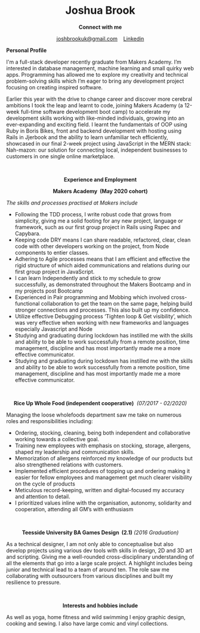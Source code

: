 <div align="center">
  <h1>Joshua Brook</h1>

**Connect with me**<br>
<p><a href = "joshbrookuk@gmail.com">joshbrookuk@gmail.com</a>&nbsp;&nbsp;&nbsp;
<a href="https://www.linkedin.com/in/joshua-brook-84b4131b4/">Linkedin</a></p></div>

**Personal Profile**

I'm a full-stack developer recently graduate from Makers Academy. I’m interested in database management, machine learning and small quirky web apps. Programming has allowed me to explore my creativity and technical problem-solving skills which I’m eager to bring any development project focusing on creating inspired software.

Earlier this year with the drive to change career and discover more cerebral ambitions I took the leap and learnt to code, joining Makers Academy (a 12-week full-time software development boot camp) to accelerate my development skills working with like-minded individuals, growing into an ever-expanding and exciting field. I learnt the fundamentals of OOP using Ruby in Boris Bikes, front and backend development with hosting using Rails in Jjerbook and the ability to learn unfamiliar tech efficiently, showcased in our final 2-week project using JavaScript in the MERN stack: Nah-mazon: our solution for connecting local, independent businesses to customers in one single online marketplace.

<br>

<div align="center">
<p><b>Experience and Employment</b></p></div>

<div align="center">
<p><b>Makers Academy&nbsp;&nbsp;(May 2020 cohort)</b></p></div>

<div><p><i>The skills and processes practised at Makers include </i></p></div>

* Following the TDD process, I write robust code that grows from simplicity, giving me a solid footing for any new project, language or framework, such as our first group project in Rails using Rspec and Capybara.
* Keeping code DRY means I can share readable, refactored, clear, clean code with other developers working on the project, from Node components to entier classes.  
* Adhering to Agile processes means that I am efficient and effective the rigid structure of which aided communications and relations during our first group project in JavaScript.
* I can learn Independently and stick to my schedule to grow successfully, as demonstrated throughout the Makers Bootcamp and in my projects post Bootcamp
* Experienced in Pair programming and Mobbing which involved cross-functional collaboration to get the team on the same page, helping build stronger connections and processes. This also built up my confidence.  
* Utilize effective Debugging process ‘Tighten loop & Get visibility’, which was very effective when working with new frameworks and languages especially Javascript and Node
* Studying and graduating during lockdown has instilled me with the skills and ability to be able to work successfully from a remote position, time management, discipline and has most importantly made me a more effective communicator.
* Studying and graduating during lockdown has instilled me with the skills and ability to be able to work successfully from a remote position, time management, discipline and has most importantly made me a more effective communicator.

<br>

<div align="center">
<p><b>Rice Up Whole Food (independent cooperative)</b>&nbsp;&nbsp;<i>(07/2017 - 02/2020)</i><br></p></div>

Managing the loose wholefoods department saw me take on numerous roles and responsibilities including:

* Ordering, stocking, cleaning, being both independent and collaborative working towards a collective goal.
* Training new employees with emphasis on stocking, storage, allergens, shaped my leadership and communication skills.
* Memorization of allergens reinforced my knowledge of our products but also strengthened relations with customers.
* Implemented efficient procedures of topping up and ordering making it easier for fellow employees and management get much clearer visibility on the cycle of products
* Meticulous record-keeping, written and digital-focused my accuracy and attention to detail.
* I prioritized values inline with the organisation, autonomy, solidarity and cooperation, attending all GM’s with enthusiasm


<br>

<div align="center">
<p><b>Teesside University BA Games Design&nbsp;&nbsp;(2.1)</b>&nbsp;<i>(2016 Graduation)</i><br></p></div>

As a technical designer, I am not only able to conceptualise but also develop projects using various dev tools with skills in design, 2D and 3D art and scripting. Giving me a well-rounded cross-disciplinary understanding of all the elements that go into a large scale project. A highlight includes being junior and technical lead to a team of around ten. The role saw me collaborating with outsourcers from various disciplines and built my resilience to pressure.

<br>

<div align="center">
<p><b>Interests and hobbies include</b><br></p></div>

As well as yoga, home fitness and wild swimming I enjoy graphic design, cooking and sewing. I also have large comic and vinyl collections.
